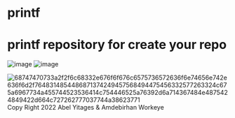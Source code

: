 # printf
# printf repository for create your repo

![image](https://user-images.githubusercontent.com/99494058/163788549-9632a649-aa37-4a12-baed-c99a1e54ee57.png)
![image](https://user-images.githubusercontent.com/99494058/163788643-5275226b-c1e7-4326-b96e-12092bb09f54.png)

![68747470733a2f2f6c68332e676f6f676c6575736572636f6e74656e742e636f6d2f7648314854486871374249457568494475456332577263324c675a6967734a455744523536414c754446525a76392d6a714367484e4875424849422d664c727262777037744a38623771](https://user-images.githubusercontent.com/99353329/163789475-45528aff-2bd4-43ee-80f5-78d191096eaf.png)
Copy Right 2022 Abel Yitages & Amdebirhan Workeye 
